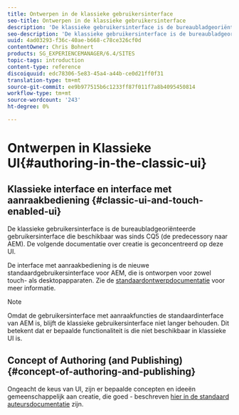 ```yaml
---
title: Ontwerpen in de klassieke gebruikersinterface
seo-title: Ontwerpen in de klassieke gebruikersinterface
description: 'De klassieke gebruikersinterface is de bureaubladgeoriënteerde gebruikersinterface die sinds CQ5 beschikbaar is. De volgende documentatie over creatie is geconcentreerd op deze UI. De op aanraking-gebaseerde UI is de nieuwe standaardgebruikersinterface voor AEM, die voor gebruik op zowel aanraak als Desktopapparaten wordt ontworpen. Raadpleeg de standaarddocumentatie bij het schrijven van programmacode voor meer informatie. '
seo-description: 'De klassieke gebruikersinterface is de bureaubladgeoriënteerde gebruikersinterface die sinds CQ5 beschikbaar is. De volgende documentatie over creatie is geconcentreerd op deze UI. De op aanraking-gebaseerde UI is de nieuwe standaardgebruikersinterface voor AEM, die voor gebruik op zowel aanraak als Desktopapparaten wordt ontworpen. Raadpleeg de standaarddocumentatie bij het schrijven van programmacode voor meer informatie. '
uuid: 4ad03293-f36c-40ae-b668-c78ce326cf0d
contentOwner: Chris Bohnert
products: SG_EXPERIENCEMANAGER/6.4/SITES
topic-tags: introduction
content-type: reference
discoiquuid: edc78306-5e83-45a4-a44b-ce0d21ff0f31
translation-type: tm+mt
source-git-commit: ee9b977515b6c1233ff87f011f7a8b4095450814
workflow-type: tm+mt
source-wordcount: '243'
ht-degree: 0%

---
```



# Ontwerpen in Klassieke UI{#authoring-in-the-classic-ui}

## Klassieke interface en interface met aanraakbediening {#classic-ui-and-touch-enabled-ui}

De klassieke gebruikersinterface is de bureaubladgeoriënteerde gebruikersinterface die beschikbaar was sinds CQ5 (de predecessory naar AEM). De volgende documentatie over creatie is geconcentreerd op deze UI.

De interface met aanraakbediening is de nieuwe standaardgebruikersinterface voor AEM, die is ontworpen voor zowel touch- als desktopapparaten. Zie de [standaardontwerpdocumentatie](/help/sites-authoring/author.md) voor meer informatie.

>[!NOTE]
>
>Omdat de gebruikersinterface met aanraakfuncties de standaardinterface van AEM is, blijft de klassieke gebruikersinterface niet langer behouden. Dit betekent dat er bepaalde functionaliteit is die niet beschikbaar in klassieke UI is.

## Concept of Authoring (and Publishing) {#concept-of-authoring-and-publishing}

Ongeacht de keus van UI, zijn er bepaalde concepten en ideeën gemeenschappelijk aan creatie, die goed - beschreven [hier in de standaard auteursdocumentatie](/help/sites-authoring/author.md#concept-of-authoring-and-publishing) zijn.
